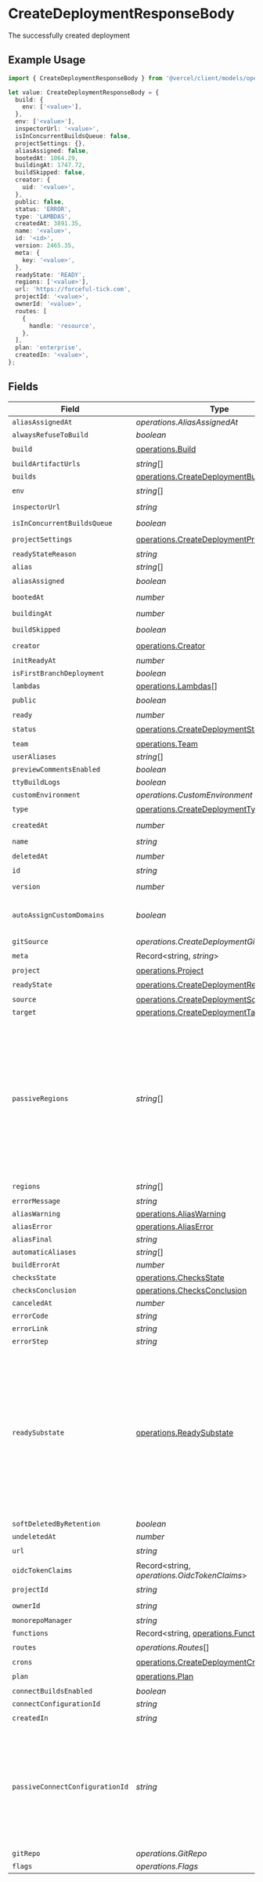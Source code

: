 # CreateDeploymentResponseBody

The successfully created deployment

## Example Usage

```typescript
import { CreateDeploymentResponseBody } from '@vercel/client/models/operations';

let value: CreateDeploymentResponseBody = {
  build: {
    env: ['<value>'],
  },
  env: ['<value>'],
  inspectorUrl: '<value>',
  isInConcurrentBuildsQueue: false,
  projectSettings: {},
  aliasAssigned: false,
  bootedAt: 1064.29,
  buildingAt: 1747.72,
  buildSkipped: false,
  creator: {
    uid: '<value>',
  },
  public: false,
  status: 'ERROR',
  type: 'LAMBDAS',
  createdAt: 3891.35,
  name: '<value>',
  id: '<id>',
  version: 2465.35,
  meta: {
    key: '<value>',
  },
  readyState: 'READY',
  regions: ['<value>'],
  url: 'https://forceful-tick.com',
  projectId: '<value>',
  ownerId: '<value>',
  routes: [
    {
      handle: 'resource',
    },
  ],
  plan: 'enterprise',
  createdIn: '<value>',
};
```

## Fields

| Field                           | Type                                                                                                     | Required           | Description                                                                                                                                                                                                                 |
| ------------------------------- | -------------------------------------------------------------------------------------------------------- | ------------------ | --------------------------------------------------------------------------------------------------------------------------------------------------------------------------------------------------------------------------- |
| `aliasAssignedAt`               | _operations.AliasAssignedAt_                                                                             | :heavy_minus_sign: | N/A                                                                                                                                                                                                                         |
| `alwaysRefuseToBuild`           | _boolean_                                                                                                | :heavy_minus_sign: | N/A                                                                                                                                                                                                                         |
| `build`                         | [operations.Build](../../models/operations/build.md)                                                     | :heavy_check_mark: | N/A                                                                                                                                                                                                                         |
| `buildArtifactUrls`             | _string_[]                                                                                               | :heavy_minus_sign: | N/A                                                                                                                                                                                                                         |
| `builds`                        | [operations.CreateDeploymentBuilds](../../models/operations/createdeploymentbuilds.md)[]                 | :heavy_minus_sign: | N/A                                                                                                                                                                                                                         |
| `env`                           | _string_[]                                                                                               | :heavy_check_mark: | N/A                                                                                                                                                                                                                         |
| `inspectorUrl`                  | _string_                                                                                                 | :heavy_check_mark: | N/A                                                                                                                                                                                                                         |
| `isInConcurrentBuildsQueue`     | _boolean_                                                                                                | :heavy_check_mark: | N/A                                                                                                                                                                                                                         |
| `projectSettings`               | [operations.CreateDeploymentProjectSettings](../../models/operations/createdeploymentprojectsettings.md) | :heavy_check_mark: | N/A                                                                                                                                                                                                                         |
| `readyStateReason`              | _string_                                                                                                 | :heavy_minus_sign: | N/A                                                                                                                                                                                                                         |
| `alias`                         | _string_[]                                                                                               | :heavy_minus_sign: | N/A                                                                                                                                                                                                                         |
| `aliasAssigned`                 | _boolean_                                                                                                | :heavy_check_mark: | N/A                                                                                                                                                                                                                         |
| `bootedAt`                      | _number_                                                                                                 | :heavy_check_mark: | N/A                                                                                                                                                                                                                         |
| `buildingAt`                    | _number_                                                                                                 | :heavy_check_mark: | N/A                                                                                                                                                                                                                         |
| `buildSkipped`                  | _boolean_                                                                                                | :heavy_check_mark: | N/A                                                                                                                                                                                                                         |
| `creator`                       | [operations.Creator](../../models/operations/creator.md)                                                 | :heavy_check_mark: | N/A                                                                                                                                                                                                                         |
| `initReadyAt`                   | _number_                                                                                                 | :heavy_minus_sign: | N/A                                                                                                                                                                                                                         |
| `isFirstBranchDeployment`       | _boolean_                                                                                                | :heavy_minus_sign: | N/A                                                                                                                                                                                                                         |
| `lambdas`                       | [operations.Lambdas](../../models/operations/lambdas.md)[]                                               | :heavy_minus_sign: | N/A                                                                                                                                                                                                                         |
| `public`                        | _boolean_                                                                                                | :heavy_check_mark: | N/A                                                                                                                                                                                                                         |
| `ready`                         | _number_                                                                                                 | :heavy_minus_sign: | N/A                                                                                                                                                                                                                         |
| `status`                        | [operations.CreateDeploymentStatus](../../models/operations/createdeploymentstatus.md)                   | :heavy_check_mark: | N/A                                                                                                                                                                                                                         |
| `team`                          | [operations.Team](../../models/operations/team.md)                                                       | :heavy_minus_sign: | N/A                                                                                                                                                                                                                         |
| `userAliases`                   | _string_[]                                                                                               | :heavy_minus_sign: | N/A                                                                                                                                                                                                                         |
| `previewCommentsEnabled`        | _boolean_                                                                                                | :heavy_minus_sign: | N/A                                                                                                                                                                                                                         |
| `ttyBuildLogs`                  | _boolean_                                                                                                | :heavy_minus_sign: | N/A                                                                                                                                                                                                                         |
| `customEnvironment`             | _operations.CustomEnvironment_                                                                           | :heavy_minus_sign: | N/A                                                                                                                                                                                                                         |
| `type`                          | [operations.CreateDeploymentType](../../models/operations/createdeploymenttype.md)                       | :heavy_check_mark: | N/A                                                                                                                                                                                                                         |
| `createdAt`                     | _number_                                                                                                 | :heavy_check_mark: | N/A                                                                                                                                                                                                                         |
| `name`                          | _string_                                                                                                 | :heavy_check_mark: | N/A                                                                                                                                                                                                                         |
| `deletedAt`                     | _number_                                                                                                 | :heavy_minus_sign: | N/A                                                                                                                                                                                                                         |
| `id`                            | _string_                                                                                                 | :heavy_check_mark: | N/A                                                                                                                                                                                                                         |
| `version`                       | _number_                                                                                                 | :heavy_check_mark: | N/A                                                                                                                                                                                                                         |
| `autoAssignCustomDomains`       | _boolean_                                                                                                | :heavy_minus_sign: | applies to custom domains only, defaults to `true`                                                                                                                                                                          |
| `gitSource`                     | _operations.CreateDeploymentGitSource_                                                                   | :heavy_minus_sign: | N/A                                                                                                                                                                                                                         |
| `meta`                          | Record<string, _string_>                                                                                 | :heavy_check_mark: | N/A                                                                                                                                                                                                                         |
| `project`                       | [operations.Project](../../models/operations/project.md)                                                 | :heavy_minus_sign: | N/A                                                                                                                                                                                                                         |
| `readyState`                    | [operations.CreateDeploymentReadyState](../../models/operations/createdeploymentreadystate.md)           | :heavy_check_mark: | N/A                                                                                                                                                                                                                         |
| `source`                        | [operations.CreateDeploymentSource](../../models/operations/createdeploymentsource.md)                   | :heavy_minus_sign: | N/A                                                                                                                                                                                                                         |
| `target`                        | [operations.CreateDeploymentTarget](../../models/operations/createdeploymenttarget.md)                   | :heavy_minus_sign: | N/A                                                                                                                                                                                                                         |
| `passiveRegions`                | _string_[]                                                                                               | :heavy_minus_sign: | Since November 2023 this field defines a set of regions that we will deploy the lambda to passively Lambdas will be deployed to these regions but only invoked if all of the primary `regions` are marked as out of service |
| `regions`                       | _string_[]                                                                                               | :heavy_check_mark: | N/A                                                                                                                                                                                                                         |
| `errorMessage`                  | _string_                                                                                                 | :heavy_minus_sign: | N/A                                                                                                                                                                                                                         |
| `aliasWarning`                  | [operations.AliasWarning](../../models/operations/aliaswarning.md)                                       | :heavy_minus_sign: | N/A                                                                                                                                                                                                                         |
| `aliasError`                    | [operations.AliasError](../../models/operations/aliaserror.md)                                           | :heavy_minus_sign: | N/A                                                                                                                                                                                                                         |
| `aliasFinal`                    | _string_                                                                                                 | :heavy_minus_sign: | N/A                                                                                                                                                                                                                         |
| `automaticAliases`              | _string_[]                                                                                               | :heavy_minus_sign: | N/A                                                                                                                                                                                                                         |
| `buildErrorAt`                  | _number_                                                                                                 | :heavy_minus_sign: | N/A                                                                                                                                                                                                                         |
| `checksState`                   | [operations.ChecksState](../../models/operations/checksstate.md)                                         | :heavy_minus_sign: | N/A                                                                                                                                                                                                                         |
| `checksConclusion`              | [operations.ChecksConclusion](../../models/operations/checksconclusion.md)                               | :heavy_minus_sign: | N/A                                                                                                                                                                                                                         |
| `canceledAt`                    | _number_                                                                                                 | :heavy_minus_sign: | N/A                                                                                                                                                                                                                         |
| `errorCode`                     | _string_                                                                                                 | :heavy_minus_sign: | N/A                                                                                                                                                                                                                         |
| `errorLink`                     | _string_                                                                                                 | :heavy_minus_sign: | N/A                                                                                                                                                                                                                         |
| `errorStep`                     | _string_                                                                                                 | :heavy_minus_sign: | N/A                                                                                                                                                                                                                         |
| `readySubstate`                 | [operations.ReadySubstate](../../models/operations/readysubstate.md)                                     | :heavy_minus_sign: | Since June 2023 Substate of deployment when readyState is 'READY' Tracks whether or not deployment has seen production traffic: - STAGED: never seen production traffic - PROMOTED: has seen production traffic             |
| `softDeletedByRetention`        | _boolean_                                                                                                | :heavy_minus_sign: | N/A                                                                                                                                                                                                                         |
| `undeletedAt`                   | _number_                                                                                                 | :heavy_minus_sign: | N/A                                                                                                                                                                                                                         |
| `url`                           | _string_                                                                                                 | :heavy_check_mark: | N/A                                                                                                                                                                                                                         |
| `oidcTokenClaims`               | Record<string, _operations.OidcTokenClaims_>                                                             | :heavy_minus_sign: | N/A                                                                                                                                                                                                                         |
| `projectId`                     | _string_                                                                                                 | :heavy_check_mark: | N/A                                                                                                                                                                                                                         |
| `ownerId`                       | _string_                                                                                                 | :heavy_check_mark: | N/A                                                                                                                                                                                                                         |
| `monorepoManager`               | _string_                                                                                                 | :heavy_minus_sign: | N/A                                                                                                                                                                                                                         |
| `functions`                     | Record<string, [operations.Functions](../../models/operations/functions.md)>                             | :heavy_minus_sign: | N/A                                                                                                                                                                                                                         |
| `routes`                        | _operations.Routes_[]                                                                                    | :heavy_check_mark: | N/A                                                                                                                                                                                                                         |
| `crons`                         | [operations.CreateDeploymentCrons](../../models/operations/createdeploymentcrons.md)[]                   | :heavy_minus_sign: | N/A                                                                                                                                                                                                                         |
| `plan`                          | [operations.Plan](../../models/operations/plan.md)                                                       | :heavy_check_mark: | N/A                                                                                                                                                                                                                         |
| `connectBuildsEnabled`          | _boolean_                                                                                                | :heavy_minus_sign: | N/A                                                                                                                                                                                                                         |
| `connectConfigurationId`        | _string_                                                                                                 | :heavy_minus_sign: | N/A                                                                                                                                                                                                                         |
| `createdIn`                     | _string_                                                                                                 | :heavy_check_mark: | N/A                                                                                                                                                                                                                         |
| `passiveConnectConfigurationId` | _string_                                                                                                 | :heavy_minus_sign: | Since November 2023 this field defines a connect configuration that will only be used to deploy passive lambdas to (as in passiveRegions)                                                                                   |
| `gitRepo`                       | _operations.GitRepo_                                                                                     | :heavy_minus_sign: | N/A                                                                                                                                                                                                                         |
| `flags`                         | _operations.Flags_                                                                                       | :heavy_minus_sign: | N/A                                                                                                                                                                                                                         |
